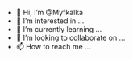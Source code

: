 - 👋 Hi, I’m @Myfkalka
- 👀 I’m interested in ...
- 🌱 I’m currently learning ...
- 💞️ I’m looking to collaborate on ...
- 📫 How to reach me ...

<!---
Myfkalka/Myfkalka is a ✨ special ✨ repository because its `README.md` (this file) appears on your GitHub profile.
You can click the Preview link to take a look at your changes.
--->
